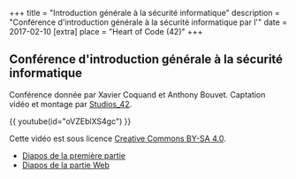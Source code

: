 +++
title = "Introduction générale à la sécurité informatique"
description = "Conférence d'introduction générale à la sécurité informatique par l'"
date = 2017-02-10
[extra]
place = "Heart of Code (42)"
+++

## Conférence d'introduction générale à la sécurité informatique

Conférence donnée par Xavier Coquand et Anthony Bouvet.
Captation vidéo et montage par [Studios_42](https://studios.42.fr/).

{{ youtube(id="oVZEblXS4gc") }}

Cette vidéo est sous licence
[Creative Commons BY-SA 4.0](https://creativecommons.org/licenses/by-sa/4.0/deed.fr).

- [Diapos de la première partie](bien.pptx)
- [Diapos de la partie Web](Présentation_des_différentes_vulnérabilités_WEB.pdf)
